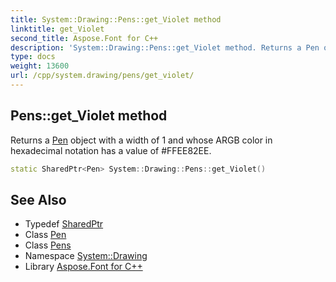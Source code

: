 ```yaml
---
title: System::Drawing::Pens::get_Violet method
linktitle: get_Violet
second_title: Aspose.Font for C++
description: 'System::Drawing::Pens::get_Violet method. Returns a Pen object with a width of 1 and whose ARGB color in hexadecimal notation has a value of #FFEE82EE in C++.'
type: docs
weight: 13600
url: /cpp/system.drawing/pens/get_violet/
---
```

## Pens::get_Violet method


Returns a [Pen](../../pen/) object with a width of 1 and whose ARGB color in hexadecimal notation has a value of #FFEE82EE.

```cpp
static SharedPtr<Pen> System::Drawing::Pens::get_Violet()
```

## See Also

* Typedef [SharedPtr](../../../system/sharedptr/)
* Class [Pen](../../pen/)
* Class [Pens](../)
* Namespace [System::Drawing](../../)
* Library [Aspose.Font for C++](../../../)
